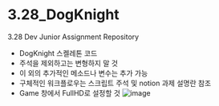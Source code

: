 # 3.28_DogKnight
3.28 Dev Junior Assignment Repository
- DogKnight 스켈레톤 코드
- 주석을 제외하고는 변형하지 말 것
- 이 외의 추가적인 메소드나 변수는 추가 가능
- 구체적인 워크플로우는 스크립트 주석 및 notion 과제 설명란 참조
- Game 창에서 FullHD로 설정할 것
![image](https://user-images.githubusercontent.com/95514277/160330756-4c0cb75b-c65a-4793-af37-318e90badb4c.png)
